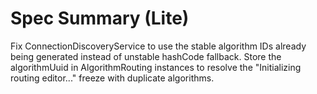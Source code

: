 # Spec Summary (Lite)

Fix ConnectionDiscoveryService to use the stable algorithm IDs already being generated instead of unstable hashCode fallback. Store the algorithmUuid in AlgorithmRouting instances to resolve the "Initializing routing editor..." freeze with duplicate algorithms.